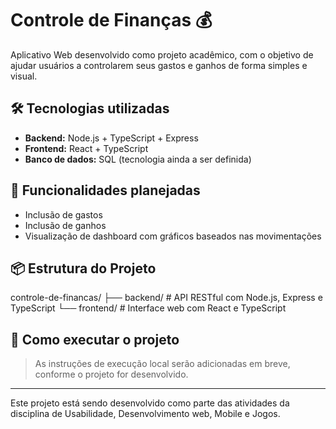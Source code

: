 # Controle de Finanças 💰

Aplicativo Web desenvolvido como projeto acadêmico, com o objetivo de ajudar usuários a controlarem seus gastos e ganhos de forma simples e visual.

## 🛠️ Tecnologias utilizadas

- **Backend:** Node.js + TypeScript + Express
- **Frontend:** React + TypeScript
- **Banco de dados:** SQL (tecnologia ainda a ser definida)

## 🎯 Funcionalidades planejadas

- Inclusão de gastos
- Inclusão de ganhos
- Visualização de dashboard com gráficos baseados nas movimentações

## 📦 Estrutura do Projeto
controle-de-financas/
├── backend/ # API RESTful com Node.js, Express e TypeScript
└── frontend/ # Interface web com React e TypeScript

## 🚀 Como executar o projeto

> As instruções de execução local serão adicionadas em breve, conforme o projeto for desenvolvido.

---

Este projeto está sendo desenvolvido como parte das atividades da disciplina de Usabilidade, Desenvolvimento web, Mobile e Jogos.
